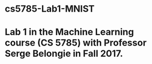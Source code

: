 # cs5785-Lab1-MNIST
# Lab 1 in the Machine Learning course (CS 5785) with Professor Serge Belongie in Fall 2017. 
